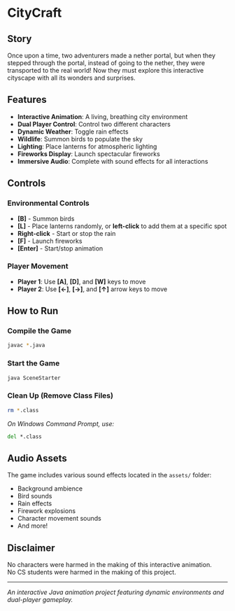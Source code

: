 # CityCraft

## Story

Once upon a time, two adventurers made a nether portal, but when they stepped through the portal, instead of going to the nether, they were transported to the real world! Now they must explore this interactive cityscape with all its wonders and surprises.

## Features

- **Interactive Animation**: A living, breathing city environment
- **Dual Player Control**: Control two different characters
- **Dynamic Weather**: Toggle rain effects
- **Wildlife**: Summon birds to populate the sky
- **Lighting**: Place lanterns for atmospheric lighting
- **Fireworks Display**: Launch spectacular fireworks
- **Immersive Audio**: Complete with sound effects for all interactions

## Controls

### Environmental Controls

- **[B]** - Summon birds
- **[L]** - Place lanterns randomly, or **left-click** to add them at a specific spot
- **Right-click** - Start or stop the rain
- **[F]** - Launch fireworks
- **[Enter]** - Start/stop animation

### Player Movement

- **Player 1**: Use **[A]**, **[D]**, and **[W]** keys to move
- **Player 2**: Use **[←]**, **[→]**, and **[↑]** arrow keys to move

## How to Run

### Compile the Game

```bash
javac *.java
```

### Start the Game

```bash
java SceneStarter
```

### Clean Up (Remove Class Files)

```bash
rm *.class
```

_On Windows Command Prompt, use:_

```cmd
del *.class
```

## Audio Assets

The game includes various sound effects located in the `assets/` folder:

- Background ambience
- Bird sounds
- Rain effects
- Firework explosions
- Character movement sounds
- And more!

## Disclaimer

No characters were harmed in the making of this interactive animation.  
No CS students were harmed in the making of this project.

---

_An interactive Java animation project featuring dynamic environments and dual-player gameplay._

